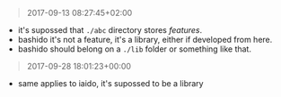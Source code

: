 
> 2017-09-13 08:27:45+02:00

- it's supossed that `./abc` directory stores *features*.
- bashido it's not a feature, it's a library, either if developed from here.
- bashido should belong on a `./lib` folder or something like that.


> 2017-09-28 18:01:23+00:00

- same applies to iaido, it's supossed to be a library
